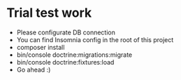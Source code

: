 # Trial test work

* Please configurate DB connection
* You can find Insomnia config in the root of this project
* composer install
* bin/console doctrine:migrations:migrate
* bin/console doctrine:fixtures:load
* Go ahead :)


